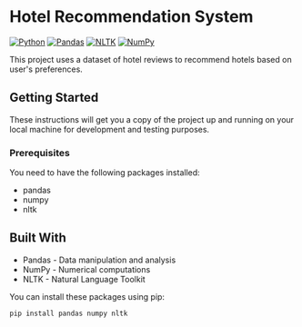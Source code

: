 # Hotel Recommendation System
[![Python](https://img.shields.io/badge/Python-3776AB?style=for-the-badge&logo=python&logoColor=white)](https://www.python.org/)
[![Pandas](https://img.shields.io/badge/Pandas-150458?style=for-the-badge&logo=pandas&logoColor=white)](https://pandas.pydata.org/)
[![NLTK](https://img.shields.io/badge/NLTK-03CAFF?style=for-the-badge&logo=nltk&logoColor=white)](https://www.nltk.org/)
[![NumPy](https://img.shields.io/badge/NumPy-013243?style=for-the-badge&logo=numpy&logoColor=white)](https://numpy.org/)



This project uses a dataset of hotel reviews to recommend hotels based on user's preferences.

## Getting Started

These instructions will get you a copy of the project up and running on your local machine for development and testing purposes.

### Prerequisites

You need to have the following packages installed:

- pandas
- numpy
- nltk

## Built With

- Pandas - Data manipulation and analysis
- NumPy - Numerical computations
- NLTK - Natural Language Toolkit

You can install these packages using pip:

```bash
pip install pandas numpy nltk
